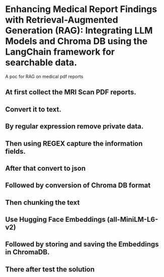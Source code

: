 # Enhancing Medical Report Findings with Retrieval-Augmented Generation (RAG): Integrating LLM Models and Chroma DB using the LangChain framework for searchable data.
A poc for RAG on medical pdf reports

## At first collect the MRI Scan PDF reports.
## Convert it to text.
## By regular expression remove private data.
## Then using REGEX capture the information fields.
## After that convert to json
## Followed by conversion of Chroma DB format
## Then chunking the text
## Use Hugging Face Embeddings (all-MiniLM-L6-v2)
## Followed by storing and saving the Embeddings in ChromaDB.
## There after test the solution 



